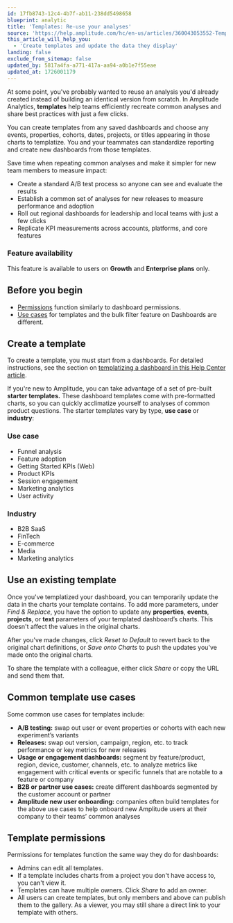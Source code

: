 ```yaml
---
id: 17fb8743-12c4-4b7f-ab11-238dd5498658
blueprint: analytic
title: 'Templates: Re-use your analyses'
source: 'https://help.amplitude.com/hc/en-us/articles/360043053552-Templates-Re-use-your-analyses'
this_article_will_help_you:
  - 'Create templates and update the data they display'
landing: false
exclude_from_sitemap: false
updated_by: 5817a4fa-a771-417a-aa94-a0b1e7f55eae
updated_at: 1726001179
---
```

At some point, you've probably wanted to reuse an analysis you'd already created instead of building an identical version from scratch. In Amplitude Analytics, **templates** help teams efficiently recreate common analyses and share best practices with just a few clicks. 

You can create templates from any saved dashboards and choose any events, properties, cohorts, dates, projects, or titles appearing in those charts to templatize. You and your teammates can standardize reporting and create new dashboards from those templates.

Save time when repeating common analyses and make it simpler for new team members to measure impact:

* Create a standard A/B test process so anyone can see and evaluate the results
* Establish a common set of analyses for new releases to measure performance and adoption
* Roll out regional dashboards for leadership and local teams with just a few clicks
* Replicate KPI measurements across accounts, platforms, and core features

### Feature availability

This feature is available to users on **Growth** and **Enterprise plans** only.

## Before you begin

* [Permissions](#h_099bd27f-05f2-43d7-a046-bf07278b75b1) function similarly to dashboard permissions.
* [Use cases](#h_09abb12c-6c2b-4a5a-94ff-1462aaea0f73) for templates and the bulk filter feature on Dashboards are different.

## Create a template

To create a template, you must start from a dashboards. For detailed instructions, see the section on [templatizing a dashboard in this Help Center article](/docs/analytics/dashboard-create).

If you're new to Amplitude, you can take advantage of a set of pre-built **starter templates.** These dashboard templates come with pre-formatted charts, so you can quickly acclimatize yourself to analyses of common product questions. The starter templates vary by type, **use case** or **industry**:

### Use case

* Funnel analysis
* Feature adoption
* Getting Started KPIs (Web)
* Product KPIs
* Session engagement
* Marketing analytics
* User activity

### Industry

* B2B SaaS
* FinTech
* E-commerce
* Media
* Marketing analytics

## Use an existing template

Once you've templatized your dashboard, you can temporarily update the data in the charts your template contains. To add more parameters, under *Find & Replace*, you have the option to update any **properties**, **events**, **projects**, or **text** parameters of your templated dashboard’s charts. This doesn't affect the values in the original charts.

After you've made changes, click *Reset to Default* to revert back to the original chart definitions, or *Save onto Charts* to push the updates you've made onto the original charts.

To share the template with a colleague, either click *Share* or copy the URL and send them that.

## Common template use cases

Some common use cases for templates include:

* **A/B testing:** swap out user or event properties or cohorts with each new experiment’s variants
* **Releases:** swap out version, campaign, region, etc. to track performance or key metrics for new releases
* **Usage or engagement dashboards:** segment by feature/product, region, device, customer, channels, etc. to analyze metrics like engagement with critical events or specific funnels that are notable to a feature or company
* **B2B or partner use cases:** create different dashboards segmented by the customer account or partner
* **Amplitude new user onboarding:** companies often build templates for the above use cases to help onboard new Amplitude users at their company to their teams’ common analyses

## Template permissions

Permissions for templates function the same way they do for dashboards: 

* Admins can edit all templates.
* If a template includes charts from a project you don't have access to, you can't view it.
* Templates can have multiple owners. Click *Share* to add an owner.
* All users can create templates, but only members and above can publish them to the gallery. As a viewer, you may still share a direct link to your template with others.